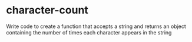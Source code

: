 # character-count

Write code to create a function that accepts a string and returns an object containing the number of times each character appears in the string